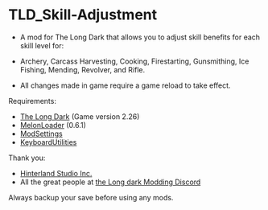 # TLD_Skill-Adjustment

- A mod for The Long Dark that allows you to adjust skill benefits for each skill level for:
- Archery, Carcass Harvesting, Cooking, Firestarting, Gunsmithing, Ice Fishing, Mending, Revolver, and Rifle.

- All changes made in game require a game reload to take effect.

Requirements:
- [The Long Dark](https://www.thelongdark.com/) (Game version 2.26)
- [MelonLoader](https://github.com/LavaGang/MelonLoader/) (0.6.1)
- [ModSettings](https://github.com/DigitalzombieTLD/ModSettings/releases/)
- [KeyboardUtilities](https://github.com/ds5678/KeyboardUtilities/releases)

Thank you:

- [Hinterland Studio Inc.](https://hinterlandgames.com/)
- All the great people at [the Long dark Modding Discord](https://discord.com/channels/322211727192358914/371713326725726209)

Always backup your save before using any mods.
